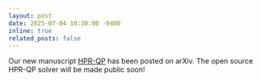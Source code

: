 ```yaml
---
layout: post
date: 2025-07-04 10:30:00 -0400
inline: true
related_posts: false
---
```


Our new manuscript [HPR-QP](https://arxiv.org/pdf/2507.02470) has been posted on arXiv. The open source HPR-QP solver will be made public soon!
